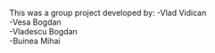 This was a group project developed by:
-Vlad Vidican\
-Vesa Bogdan\
-Vladescu Bogdan\
-Buinea Mihai
